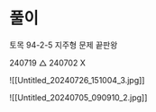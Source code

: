 # 풀이
토목 94-2-5
지주형 문제 끝판왕


240719 △
240702 X

![[Untitled_20240726_151004_3.jpg]]

![[Untitled_20240705_090910_2.jpg]]
